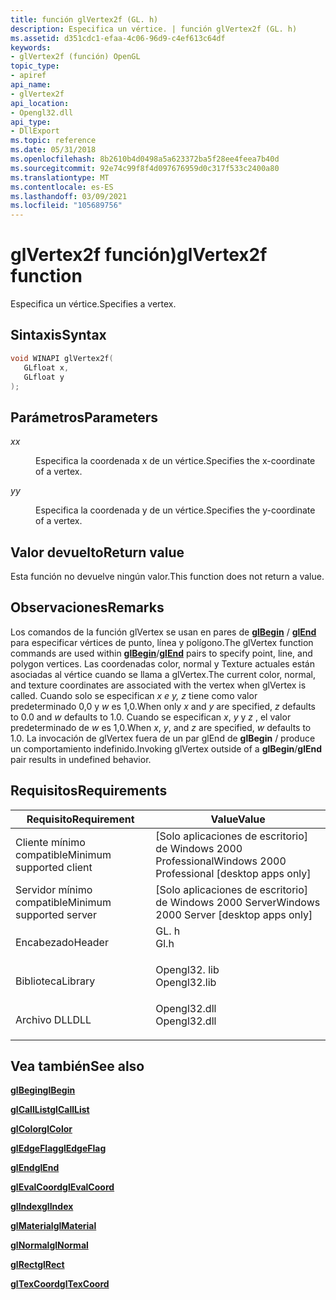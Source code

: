 ```yaml
---
title: función glVertex2f (GL. h)
description: Especifica un vértice. | función glVertex2f (GL. h)
ms.assetid: d351cdc1-efaa-4c06-96d9-c4ef613c64df
keywords:
- glVertex2f (función) OpenGL
topic_type:
- apiref
api_name:
- glVertex2f
api_location:
- Opengl32.dll
api_type:
- DllExport
ms.topic: reference
ms.date: 05/31/2018
ms.openlocfilehash: 8b2610b4d0498a5a623372ba5f28ee4feea7b40d
ms.sourcegitcommit: 92e74c99f8f4d097676959d0c317f533c2400a80
ms.translationtype: MT
ms.contentlocale: es-ES
ms.lasthandoff: 03/09/2021
ms.locfileid: "105689756"
---
```

# <a name="glvertex2f-function"></a><span data-ttu-id="28d4c-105">glVertex2f función)</span><span class="sxs-lookup"><span data-stu-id="28d4c-105">glVertex2f function</span></span>

<span data-ttu-id="28d4c-106">Especifica un vértice.</span><span class="sxs-lookup"><span data-stu-id="28d4c-106">Specifies a vertex.</span></span>

## <a name="syntax"></a><span data-ttu-id="28d4c-107">Sintaxis</span><span class="sxs-lookup"><span data-stu-id="28d4c-107">Syntax</span></span>


```C++
void WINAPI glVertex2f(
   GLfloat x,
   GLfloat y
);
```



## <a name="parameters"></a><span data-ttu-id="28d4c-108">Parámetros</span><span class="sxs-lookup"><span data-stu-id="28d4c-108">Parameters</span></span>

<dl> <dt>

<span data-ttu-id="28d4c-109">*x*</span><span class="sxs-lookup"><span data-stu-id="28d4c-109">*x*</span></span> 
</dt> <dd>

<span data-ttu-id="28d4c-110">Especifica la coordenada x de un vértice.</span><span class="sxs-lookup"><span data-stu-id="28d4c-110">Specifies the x-coordinate of a vertex.</span></span>

</dd> <dt>

<span data-ttu-id="28d4c-111">*y*</span><span class="sxs-lookup"><span data-stu-id="28d4c-111">*y*</span></span> 
</dt> <dd>

<span data-ttu-id="28d4c-112">Especifica la coordenada y de un vértice.</span><span class="sxs-lookup"><span data-stu-id="28d4c-112">Specifies the y-coordinate of a vertex.</span></span>

</dd> </dl>

## <a name="return-value"></a><span data-ttu-id="28d4c-113">Valor devuelto</span><span class="sxs-lookup"><span data-stu-id="28d4c-113">Return value</span></span>

<span data-ttu-id="28d4c-114">Esta función no devuelve ningún valor.</span><span class="sxs-lookup"><span data-stu-id="28d4c-114">This function does not return a value.</span></span>

## <a name="remarks"></a><span data-ttu-id="28d4c-115">Observaciones</span><span class="sxs-lookup"><span data-stu-id="28d4c-115">Remarks</span></span>

<span data-ttu-id="28d4c-116">Los comandos de la función glVertex se usan en pares de [**glBegin**](glbegin.md) / [**glEnd**](glend.md) para especificar vértices de punto, línea y polígono.</span><span class="sxs-lookup"><span data-stu-id="28d4c-116">The glVertex function commands are used within [**glBegin**](glbegin.md)/[**glEnd**](glend.md) pairs to specify point, line, and polygon vertices.</span></span> <span data-ttu-id="28d4c-117">Las coordenadas color, normal y Texture actuales están asociadas al vértice cuando se llama a glVertex.</span><span class="sxs-lookup"><span data-stu-id="28d4c-117">The current color, normal, and texture coordinates are associated with the vertex when glVertex is called.</span></span> <span data-ttu-id="28d4c-118">Cuando solo se especifican *x* *e y,* *z* tiene como valor predeterminado 0,0 y *w* es 1,0.</span><span class="sxs-lookup"><span data-stu-id="28d4c-118">When only *x* and *y* are specified, *z* defaults to 0.0 and *w* defaults to 1.0.</span></span> <span data-ttu-id="28d4c-119">Cuando se especifican *x*, *y* y *z* , el valor predeterminado de *w* es 1,0.</span><span class="sxs-lookup"><span data-stu-id="28d4c-119">When *x*, *y*, and *z* are specified, *w* defaults to 1.0.</span></span> <span data-ttu-id="28d4c-120">La invocación de glVertex fuera de un par glEnd de **glBegin** /  produce un comportamiento indefinido.</span><span class="sxs-lookup"><span data-stu-id="28d4c-120">Invoking glVertex outside of a **glBegin**/**glEnd** pair results in undefined behavior.</span></span>

## <a name="requirements"></a><span data-ttu-id="28d4c-121">Requisitos</span><span class="sxs-lookup"><span data-stu-id="28d4c-121">Requirements</span></span>



| <span data-ttu-id="28d4c-122">Requisito</span><span class="sxs-lookup"><span data-stu-id="28d4c-122">Requirement</span></span> | <span data-ttu-id="28d4c-123">Value</span><span class="sxs-lookup"><span data-stu-id="28d4c-123">Value</span></span> |
|-------------------------------------|-----------------------------------------------------------------------------------------|
| <span data-ttu-id="28d4c-124">Cliente mínimo compatible</span><span class="sxs-lookup"><span data-stu-id="28d4c-124">Minimum supported client</span></span><br/> | <span data-ttu-id="28d4c-125">\[Solo aplicaciones de escritorio\] de Windows 2000 Professional</span><span class="sxs-lookup"><span data-stu-id="28d4c-125">Windows 2000 Professional \[desktop apps only\]</span></span><br/>                              |
| <span data-ttu-id="28d4c-126">Servidor mínimo compatible</span><span class="sxs-lookup"><span data-stu-id="28d4c-126">Minimum supported server</span></span><br/> | <span data-ttu-id="28d4c-127">\[Solo aplicaciones de escritorio\] de Windows 2000 Server</span><span class="sxs-lookup"><span data-stu-id="28d4c-127">Windows 2000 Server \[desktop apps only\]</span></span><br/>                                    |
| <span data-ttu-id="28d4c-128">Encabezado</span><span class="sxs-lookup"><span data-stu-id="28d4c-128">Header</span></span><br/>                   | <dl> <span data-ttu-id="28d4c-129"><dt>GL. h</dt></span><span class="sxs-lookup"><span data-stu-id="28d4c-129"><dt>Gl.h</dt></span></span> </dl>         |
| <span data-ttu-id="28d4c-130">Biblioteca</span><span class="sxs-lookup"><span data-stu-id="28d4c-130">Library</span></span><br/>                  | <dl> <span data-ttu-id="28d4c-131"><dt>Opengl32. lib</dt></span><span class="sxs-lookup"><span data-stu-id="28d4c-131"><dt>Opengl32.lib</dt></span></span> </dl> |
| <span data-ttu-id="28d4c-132">Archivo DLL</span><span class="sxs-lookup"><span data-stu-id="28d4c-132">DLL</span></span><br/>                      | <dl> <span data-ttu-id="28d4c-133"><dt>Opengl32.dll</dt></span><span class="sxs-lookup"><span data-stu-id="28d4c-133"><dt>Opengl32.dll</dt></span></span> </dl> |



## <a name="see-also"></a><span data-ttu-id="28d4c-134">Vea también</span><span class="sxs-lookup"><span data-stu-id="28d4c-134">See also</span></span>

<dl> <dt>

[<span data-ttu-id="28d4c-135">**glBegin**</span><span class="sxs-lookup"><span data-stu-id="28d4c-135">**glBegin**</span></span>](glbegin.md)
</dt> <dt>

[<span data-ttu-id="28d4c-136">**glCallList**</span><span class="sxs-lookup"><span data-stu-id="28d4c-136">**glCallList**</span></span>](glcalllist.md)
</dt> <dt>

[<span data-ttu-id="28d4c-137">**glColor**</span><span class="sxs-lookup"><span data-stu-id="28d4c-137">**glColor**</span></span>](glcolor-functions.md)
</dt> <dt>

[<span data-ttu-id="28d4c-138">**glEdgeFlag**</span><span class="sxs-lookup"><span data-stu-id="28d4c-138">**glEdgeFlag**</span></span>](gledgeflag-functions.md)
</dt> <dt>

[<span data-ttu-id="28d4c-139">**glEnd**</span><span class="sxs-lookup"><span data-stu-id="28d4c-139">**glEnd**</span></span>](glend.md)
</dt> <dt>

[<span data-ttu-id="28d4c-140">**glEvalCoord**</span><span class="sxs-lookup"><span data-stu-id="28d4c-140">**glEvalCoord**</span></span>](glevalcoord-functions.md)
</dt> <dt>

[<span data-ttu-id="28d4c-141">**glIndex**</span><span class="sxs-lookup"><span data-stu-id="28d4c-141">**glIndex**</span></span>](glindex-functions.md)
</dt> <dt>

[<span data-ttu-id="28d4c-142">**glMaterial**</span><span class="sxs-lookup"><span data-stu-id="28d4c-142">**glMaterial**</span></span>](glmaterial-functions.md)
</dt> <dt>

[<span data-ttu-id="28d4c-143">**glNormal**</span><span class="sxs-lookup"><span data-stu-id="28d4c-143">**glNormal**</span></span>](glnormal-functions.md)
</dt> <dt>

[<span data-ttu-id="28d4c-144">**glRect**</span><span class="sxs-lookup"><span data-stu-id="28d4c-144">**glRect**</span></span>](glrect-functions.md)
</dt> <dt>

[<span data-ttu-id="28d4c-145">**glTexCoord**</span><span class="sxs-lookup"><span data-stu-id="28d4c-145">**glTexCoord**</span></span>](gltexcoord-functions.md)
</dt> </dl>

 

 





